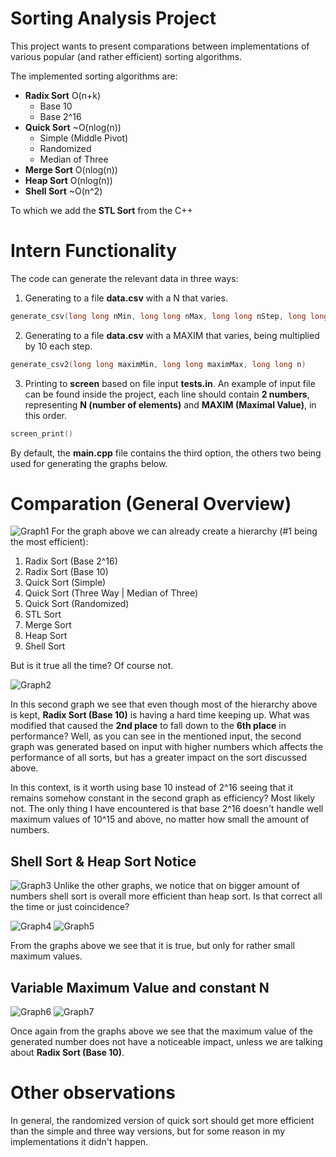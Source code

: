 # Sorting Analysis Project
This project wants to present comparations between implementations of various popular (and rather efficient) sorting algorithms. 

The implemented sorting algorithms are:
 * **Radix Sort** O(n+k)
    * Base 10
    * Base 2^16
 * **Quick Sort** 	~O(nlog(n))
    * Simple (Middle Pivot)
    * Randomized
    * Median of Three
 * **Merge Sort** O(nlog(n))
 * **Heap Sort** O(nlog(n))
 * **Shell Sort** ~O(n^2)

To which we add the **STL Sort** from the C++

# Intern Functionality

The code can generate the relevant data in three ways:
 1. Generating to a file **data.csv** with a N that varies.
```cpp
generate_csv(long long nMin, long long nMax, long long nStep, long long maxim)
```
 2. Generating to a file **data.csv** with a MAXIM that varies, being multiplied by 10 each step.
```cpp
generate_csv2(long long maximMin, long long maximMax, long long n)
```
 3. Printing to **screen** based on file input **tests.in**. An example of input file can be found inside the project, each line should contain **2 numbers**, representing **N (number of elements)** and **MAXIM (Maximal Value)**, in this order.
```cpp
screen_print()
```
By default, the **main.cpp** file contains the third option, the others two being used for generating the graphs below.

# Comparation (General Overview)
![Graph1](https://github.com/DragosGhinea/SortsAnalysis/blob/main/Graph1.png)
For the graph above we can already create a hierarchy (#1 being the most efficient):
 1. Radix Sort (Base 2^16)
 2. Radix Sort (Base 10)
 3. Quick Sort (Simple)
 4. Quick Sort (Three Way | Median of Three)
 5. Quick Sort (Randomized)
 6. STL Sort
 7. Merge Sort
 8. Heap Sort
 9. Shell Sort

But is it true all the time? Of course not.

![Graph2](https://github.com/DragosGhinea/SortsAnalysis/blob/main/Graph2.png)

In this second graph we see that even though most of the hierarchy above is kept, **Radix Sort (Base 10)** is having a hard time keeping up. What was modified that caused the **2nd place** to fall down to the **6th place** in performance? Well, as you can see in the mentioned input, the second graph was generated based on input with higher numbers which affects the performance of all sorts, but has a greater impact on the sort discussed above.

In this context, is it worth using base 10 instead of 2^16 seeing that it remains somehow constant in the second graph as efficiency? Most likely not. The only thing I have encountered is that base 2^16 doesn't handle well maximum values of 10^15 and above, no matter how small the amount of numbers.

## Shell Sort & Heap Sort Notice

![Graph3](https://github.com/DragosGhinea/SortsAnalysis/blob/main/Graph3.png)
Unlike the other graphs, we notice that on bigger amount of numbers shell sort is overall more efficient than heap sort. Is that correct all the time or just coincidence?

![Graph4](https://github.com/DragosGhinea/SortsAnalysis/blob/main/Graph4.png)
![Graph5](https://github.com/DragosGhinea/SortsAnalysis/blob/main/Graph5.png)

From the graphs above we see that it is true, but only for rather small maximum values.

## Variable Maximum Value and constant N

![Graph6](https://github.com/DragosGhinea/SortsAnalysis/blob/main/Graph6.png)
![Graph7](https://github.com/DragosGhinea/SortsAnalysis/blob/main/Graph7.png)

Once again from the graphs above we see that the maximum value of the generated number does not have a noticeable impact, unless we are talking about **Radix Sort (Base 10)**.

# Other observations

In general, the randomized version of quick sort should get more efficient than the simple and three way versions, but for some reason in my implementations it didn't happen.
